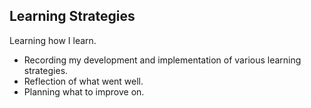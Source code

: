 ## Learning Strategies
Learning how I learn.

- Recording my development and implementation of various learning strategies.
- Reflection of what went well.
- Planning what to improve on.